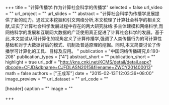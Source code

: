 +++
title = "计算传播学:作为计算社会科学的传播学"
selected = false
url_video = ""
url_project = ""
url_slides = ""
abstract = "计算社会科学为传播学发展提供了新的动力。通过文本挖掘和引文网络分析,本文梳理了计算社会科学的相关文献,证实了计算社会科学发展过程中存在的两大研究脉络:多主体建模和网络科学,而网络科学的发展和互联网大数据的广泛使用真正促进了计算社会科学的发展。基于此,本文尝试从可计算化的视角定义了计算传播学,强调了人类传播行为的可计算性基础和对于大数据背后的模式、机制及普适原理的挖掘。同时,本文简要讨论了传播学可计算化的工具、目标及应用。 "
publication = "中国网络传播研究,8:193-208"
publication_types = ["4"]
abstract_short = ""
publication_short = ""
highlight = true
url_pdf = "http://kns.cnki.net/KCMS/detail/detail.aspx?dbcode=CFJD&dbname=CJFDLASN2015&filename=ZWCY201400013"
math = false
authors = ["王成军"]
date = "2015-02-13T12:03:36+08:00"
image_preview = ""
url_dataset = ""
url_code = ""

[header]
  caption = ""
  image = ""

+++
